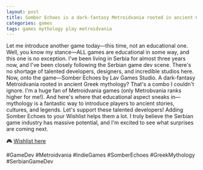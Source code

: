 ```yaml
---
layout: post
title: Somber Echoes is a dark-fantasy Metroidvania rooted in ancient Greek mythology
categories: games
tags: games mythology play metroidvania
---
```


Let me introduce another game today—this time, not an educational one. Well, you know my stance—ALL games are educational in some way, and this one is no exception.
I've been living in Serbia for almost three years now, and I've been closely following the Serbian game dev scene. There's no shortage of talented developers, designers, and incredible studios here.
Now, onto the game—Somber Echoes by Lav Games Studio. A dark-fantasy Metroidvania rooted in ancient Greek mythology? That's a combo I couldn't ignore. I'm a huge fan of Metroidvania games (only Metrobvania ranks higher for me!). And here's where that educational aspect sneaks in—mythology is a fantastic way to introduce players to ancient stories, cultures, and legends.
Let's support these talented developers! Adding Somber Echoes to your Wishlist helps them a lot. I truly believe the Serbian game industry has massive potential, and I'm excited to see what surprises are coming next.

🎮 [Wishlist here](https://store.steampowered.com/app/1299290/Somber_Echoes/)

#GameDev #Metroidvania #IndieGames #SomberEchoes #GreekMythology #SerbianGameDev

